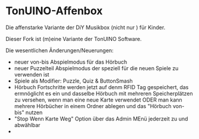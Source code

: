 # TonUINO-Affenbox
Die affenstarke Variante der DiY Musikbox (nicht nur ) für Kinder.

Dieser Fork ist (m)eine Variante der TonUINO Software.

Die wesentlichen Änderungen/Neuerungen:
- neuer von-bis Abspielmodus für das Hörbuch
- neuer Puzzelteil Abspielmodus der speziell für die neuen Spiele zu verwenden ist
- Spiele als Modifier: Puzzle, Quiz & ButtonSmash
- Hörbuch Fortschritte werden jetzt auf denm RFID Tag gespeichert, das ermnöglicht es ein und dasselbe Hörbuch mit mehreren Speicherplätzen zu versehen, wenn man eine neue Karte verwendet ODER man kann mehrere Hörbücher in einem Ordner ablegen und das "Hörbuch von-bis" nutzen
- "Stop Wenn Karte Weg" Option über das Admin MEnü jederzeit zu und abwählbar
- 
